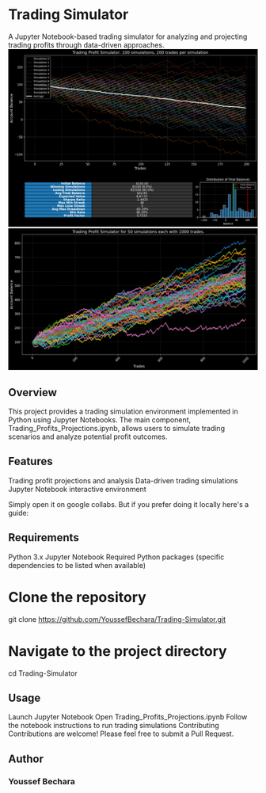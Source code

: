 # Trading Simulator
A Jupyter Notebook-based trading simulator for analyzing and projecting trading profits through data-driven approaches.
![Alt text](https://github.com/YoussefBechara/Trading-Simulator/blob/main/TradingSimulationExample.png)
![Alt text](https://github.com/YoussefBechara/Trading-Simulator/blob/main/image_example.png)

## Overview
This project provides a trading simulation environment implemented in Python using Jupyter Notebooks. The main component, Trading_Profits_Projections.ipynb, allows users to simulate trading scenarios and analyze potential profit outcomes.

## Features
Trading profit projections and analysis
Data-driven trading simulations
Jupyter Notebook interactive environment

Simply open it on google collabs. But if you prefer doing it locally here's a guide: 

## Requirements
Python 3.x
Jupyter Notebook
Required Python packages (specific dependencies to be listed when available)

# Clone the repository
git clone https://github.com/YoussefBechara/Trading-Simulator.git

# Navigate to the project directory
cd Trading-Simulator

## Usage
Launch Jupyter Notebook
Open Trading_Profits_Projections.ipynb
Follow the notebook instructions to run trading simulations
Contributing
Contributions are welcome! Please feel free to submit a Pull Request.


## Author
### Youssef Bechara

